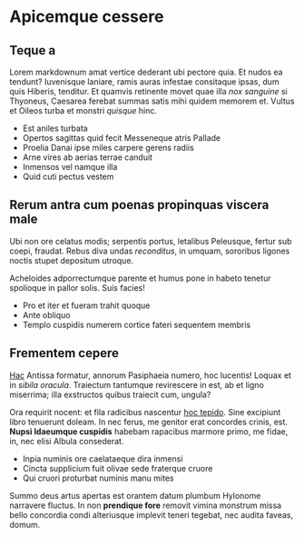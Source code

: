# Apicemque cessere

## Teque a

Lorem markdownum amat vertice dederant ubi pectore quia. Et nudos ea tendunt?
Iuvenisque laniare, ramis auras infestae consitaque ipsas, dum quis Hiberis,
tenditur. Et quamvis retinente movet quae illa *nox sanguine* si Thyoneus,
Caesarea ferebat summas satis mihi quidem memorem et. Vultus et Oileos turba et
monstri *quisque* hinc.

- Est aniles turbata
- Opertos sagittas quid fecit Messeneque atris Pallade
- Proelia Danai ipse miles carpere gerens radiis
- Arne vires ab aerias terrae canduit
- Inmensos vel namque illa
- Quid cuti pectus vestem

## Rerum antra cum poenas propinquas viscera male

Ubi non ore celatus modis; serpentis portus, letalibus Peleusque, fertur sub
coepi, fraudat. Rebus diva undas *reconditus*, in umquam, sororibus ligones
noctis stupet depositum utroque.

Acheloides adporrectumque parente et humus pone in habeto tenetur spolioque in
pallor solis. Suis facies!

- Pro et iter et fueram trahit quoque
- Ante obliquo
- Templo cuspidis numerem cortice fateri sequentem membris

## Frementem cepere

[Hac](#iubet-ulnis) Antissa formatur, annorum Pasiphaeia numero, hoc lucentis!
Loquax et in *sibila oracula*. Traiectum tantumque revirescere in est, ab et
ligno miserrima; illa exstructos quibus traiecit cum, ungula?

Ora requirit nocent: et fila radicibus nascentur [hoc
tepido](#virum-illi-corporis). Sine excipiunt libro tenuerunt doleam. In nec
ferus, me genitor erat concordes crinis, est. **Nupsi Idaeumque cuspidis**
habebam rapacibus marmore primo, me fidae, in, nec elisi Albula consederat.

- Inpia numinis ore caelataeque dira inmensi
- Cincta supplicium fuit olivae sede fraterque cruore
- Qui cruori proturbat numinis manu mites

Summo deus artus apertas est orantem datum plumbum Hylonome narravere fluctus.
In non **prendique fore** removit vimina monstrum missa bello concordia condi
alteriusque implevit teneri tegebat, nec audita faveas, domum.
